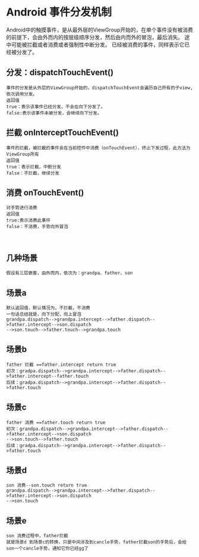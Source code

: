 # Android 事件分发机制

Android中的触摸事件，是从最外层的ViewGroup开始的，在单个事件没有被消费的前提下，会由外而内的按层级顺序分发，然后由内而外的冒泡，最后消失。
途中可能被拦截或者消费或者强制性中断分发。
已经被消费的事件，同样表示它已经被分发了。

## 分发：dispatchTouchEvent()
    事件的分发是从外层的ViewGroup开始的，dispatchTouchEvent会遍历自己所有的子view,依次调用分发。
    返回值
    true：表示该事件已经分发，不会在向下分发了。
    false:表示该事件未被分发，会继续向下分发。

## 拦截 onInterceptTouchEvent()
    事件的拦截，被拦截的事件会在当前控件中消费（onTouchEvent），终止下发过程，此方法为ViewGroup所有
    返回值
    true：表示拦截，中断分发
    false：不拦截，继续分发

## 消费 onTouchEvent()
    对手势进行消费
    返回值
    true:表示消费此事件
    false：不消费，手势向外冒泡
    
## 几种场景
    假设有三层嵌套，由外而内，依次为：grandpa、father、son
    
## 场景a
    默认返回值，默认情况为，不拦截，不消费
    一句话总结就是，向下分配，向上冒泡
    grandpa.dispatch-->grandpa.intercept-->father.dispatch-->father.intercept-->son.dispatch
    -->son.touch-->father.touch-->grandpa.touch   
    
## 场景b
    father 拦截 ==father.intercept return true
    初次：gradpa.dispatch-->grandpa.intercept-->father.dispatch-->father.intercept--father.touch
    后续：gradpa.dispatch-->grandpa.intercept-->father.dispatch-->father.touch
    
## 场景c
    father 消费 ==father.touch return true
    初次：grandpa.dispatch-->grandpa.intercept-->father.dispatch-->father.intercept-->son.dispatch
    -->son.touch-->father.touch
    后续：gradpa.dispatch-->grandpa.intercept-->father.dispatch-->father.touch
    
## 场景d
    son 消费--son.touch return true
    grandpa.dispatch-->grandpa.intercept-->father.dispatch-->father.intercept-->son.dispatch
    -->son.touch
    
## 场景e
    son 消费过程中，father拦截
    就是场景d 到场景c的转换，只是中间涉及到cancle手势，father拦截son的手势后，会给son一个cancle手势，通知它你已经gg了
